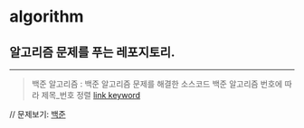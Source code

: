 # algorithm
 
## 알고리즘 문제를 푸는 레포지토리.
***

> 백준 알고리즘 : 백준 알고리즘 문제를 해결한 소스코드
> 백준 알고리즘 번호에 따라 제목_번호 정렬
> [link keyword][id]

[id]: URL "Optional Title here"

// 문제보기: [백준][baekjoonlink]

[baekjoonlink]: https://github.com/sungju-kim/algorithm/tree/main/baekjoonAlgorithm "Go baekjoon"
>
